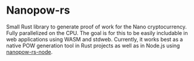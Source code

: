 # Nanopow-rs

Small Rust library to generate proof of work for the Nano cryptocurrency. Fully parallelized on the CPU. The goal is for this to be easily includable in web applications using WASM and stdweb. Currently, it works best as a native POW generation tool in Rust projects as well as in Node.js using [nanopow-rs-node](https://github.com/nanopow-rs-node).